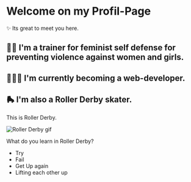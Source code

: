 # Welcome on my Profil-Page
✨ Its great to meet you here. 
## ✊🏻 I'm a trainer for feminist self defense for preventing violence against women and girls. 

## 👩🏻‍💻 I'm currently becoming a web-developer.

## 🛼 I'm also a Roller Derby skater.
This is Roller Derby.

![Roller Derby gif](readme.gif)

What do you learn in Roller Derby?
- Try
- Fail
- Get Up again
- Lifting each other up
